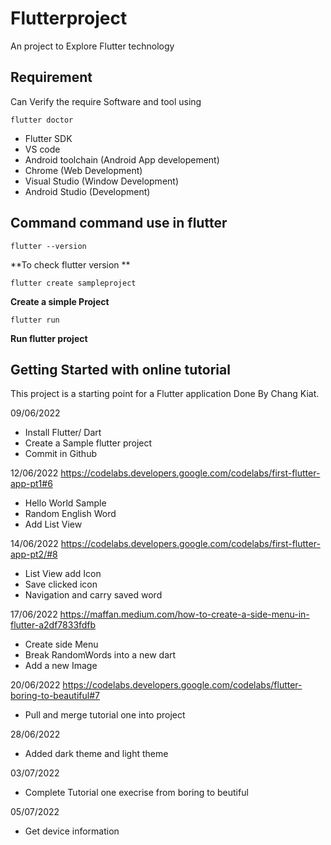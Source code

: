 # Flutterproject

An project to Explore Flutter technology

## Requirement 
Can Verify the require Software and tool using 
```
flutter doctor
```
- Flutter SDK
- VS code
- Android toolchain (Android App developement)
- Chrome (Web Development)
- Visual Studio (Window Development)
- Android Studio (Development)

## Command command use in flutter
```
flutter --version 
```
**To check flutter version **
```
flutter create sampleproject
```
**Create a simple Project**
```
flutter run
```
**Run flutter project**
## Getting Started with online tutorial

This project is a starting point for a Flutter application Done By Chang Kiat.

09/06/2022
- Install Flutter/ Dart
- Create a Sample flutter project
- Commit in Github

12/06/2022
https://codelabs.developers.google.com/codelabs/first-flutter-app-pt1#6 
- Hello World Sample
- Random English Word
- Add List View

14/06/2022
https://codelabs.developers.google.com/codelabs/first-flutter-app-pt2/#8
- List View add Icon
- Save clicked icon
- Navigation and carry saved word

17/06/2022
https://maffan.medium.com/how-to-create-a-side-menu-in-flutter-a2df7833fdfb
- Create side Menu
- Break RandomWords into a new dart
- Add a new Image

20/06/2022
https://codelabs.developers.google.com/codelabs/flutter-boring-to-beautiful#7
- Pull and merge tutorial one into project

28/06/2022
- Added dark theme and light theme

03/07/2022
- Complete Tutorial one execrise from boring to beutiful

05/07/2022
- Get device information 
